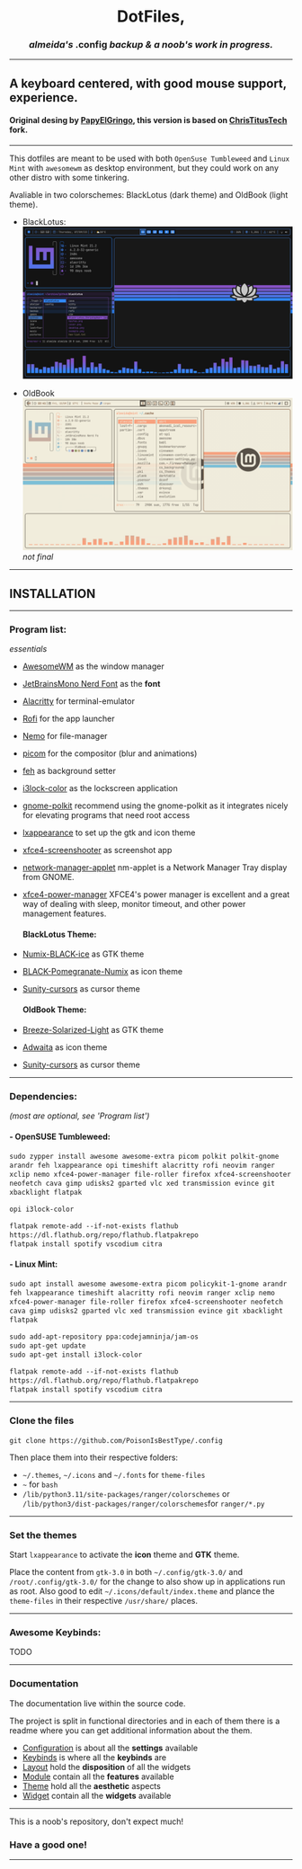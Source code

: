 <h1 align="center"> DotFiles,</h1>
<h3 align="center"><i>almeida's</i> <b>.config</b> <i>backup & a noob's work in progress.</i> </h3>

_______

## A keyboard centered, with good mouse support, experience.
#### Original desing by [PapyElGringo](https://github.com/material-shell/material-awesome), this version is based on [ChrisTitusTech](https://github.com/ChrisTitusTech/titus-awesome) fork.

_______

This dotfiles are meant to be used with both ```OpenSuse Tumbleweed``` and ```Linux Mint``` with ```awesomewm``` as desktop environment, but they could work on any other distro with some tinkering.

Avaliable in two colorschemes: BlackLotus (dark theme) and OldBook (light theme).

- BlackLotus:
![](./desktop-blacklotus.png)

- OldBook
![](./desktop-oldbook.png)
<i>not final</i>

_______

## INSTALLATION

_______


### Program list:
<i>essentials</i>

- [AwesomeWM](https://awesomewm.org/) as the window manager
- [JetBrainsMono Nerd Font](https://www.nerdfonts.com/font-downloads) as the **font**
- [Alacritty](https://github.com/alacritty/alacritty) for terminal-emulator
- [Rofi](https://github.com/DaveDavenport/rofi) for the app launcher
- [Nemo](https://github.com/linuxmint/nemo) for file-manager
- [picom](https://github.com/yshui/picom) for the compositor (blur and animations)
- [feh](https://github.com/derf/feh) as background setter
- [i3lock-color](https://github.com/Raymo111/i3lock-color) as the lockscreen application
- [gnome-polkit](https://developer-old.gnome.org/platform-overview/unstable/tech-polkit.html.en) recommend using the gnome-polkit as it integrates nicely for elevating programs that need root access
- [lxappearance](https://sourceforge.net/projects/lxde/files/LXAppearance/) to set up the gtk and icon theme
- [xfce4-screenshooter](https://docs.xfce.org/apps/screenshooter/start) as screenshot app
- [network-manager-applet](https://gitlab.gnome.org/GNOME/network-manager-applet) nm-applet is a Network Manager Tray display from GNOME.
- [xfce4-power-manager](https://docs.xfce.org/xfce/xfce4-power-manager/start) XFCE4's power manager is excellent and a great way of dealing with sleep, monitor timeout, and other power management features.

  #### BlackLotus Theme:
- [Numix-BLACK-ice](https://www.gnome-look.org/p/1335655) as GTK theme 
- [BLACK-Pomegranate-Numix](https://www.gnome-look.org/p/1335817) as icon theme
- [Sunity-cursors](https://www.gnome-look.org/p/1703043) as cursor theme

  #### OldBook Theme:
- [Breeze-Solarized-Light](https://www.gnome-look.org/p/1241238) as GTK theme 
- [Adwaita](https://gnome.pages.gitlab.gnome.org/libadwaita/) as icon theme
- [Sunity-cursors](https://www.gnome-look.org/p/1703043) as cursor theme

_______

### Dependencies:
<i>(most are optional, see 'Program list')</i>

#### - OpenSUSE Tumbleweed:
```
sudo zypper install awesome awesome-extra picom polkit polkit-gnome arandr feh lxappearance opi timeshift alacritty rofi neovim ranger xclip nemo xfce4-power-manager file-roller firefox xfce4-screenshooter neofetch cava gimp udisks2 gparted vlc xed transmission evince git xbacklight flatpak
```
```
opi i3lock-color
```
```
flatpak remote-add --if-not-exists flathub https://dl.flathub.org/repo/flathub.flatpakrepo
flatpak install spotify vscodium citra
```

#### - Linux Mint:
```
sudo apt install awesome awesome-extra picom policykit-1-gnome arandr feh lxappearance timeshift alacritty rofi neovim ranger xclip nemo xfce4-power-manager file-roller firefox xfce4-screenshooter neofetch cava gimp udisks2 gparted vlc xed transmission evince git xbacklight flatpak
```
```
sudo add-apt-repository ppa:codejamninja/jam-os
sudo apt-get update
sudo apt-get install i3lock-color
```
```
flatpak remote-add --if-not-exists flathub https://dl.flathub.org/repo/flathub.flatpakrepo
flatpak install spotify vscodium citra
```
_______


### Clone the files

```
git clone https://github.com/PoisonIsBestType/.config
```


Then place them into their respective folders:
- `~/.themes`, `~/.icons` and `~/.fonts` for `theme-files`
- `~` for `bash`
- `/lib/python3.11/site-packages/ranger/colorschemes` or `/lib/python3/dist-packages/ranger/colorschemes`for `ranger/*.py` 

_______

### Set the themes

Start `lxappearance` to activate the **icon** theme and **GTK** theme.

Place the content from ```gtk-3.0``` in both `~/.config/gtk-3.0/` and `/root/.config/gtk-3.0/` for the change to also show up in applications run as root. Also good to edit `~/.icons/default/index.theme` and plance the `theme-files` in their respective `/usr/share/` places.



_______

### Awesome Keybinds:
TODO

_______

### Documentation

The documentation live within the source code.

The project is split in functional directories and in each of them there is a readme where you can get additional information about the them.

* [Configuration](./awesome/awesome-suse/configuration) is about all the **settings** available
* [Keybinds](./awesome/awesome-suse/configuration/keys/) is where all the **keybinds** are
* [Layout](./awesome/awesome-suse/layout) hold the **disposition** of all the widgets
* [Module](./awesome/awesome-suse/module) contain all the **features** available
* [Theme](./awesome/awesome-suse/theme) hold all the **aesthetic** aspects
* [Widget](./awesome/awesome-suse/widget) contain all the **widgets** available

_______


This is a noob's repository, don't expect much!

### Have a good one!

_______
